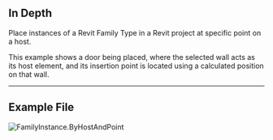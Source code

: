 ## In Depth
Place instances of a Revit Family Type in a Revit project at specific point on a host.

This example shows a door being placed, where the selected wall acts as its host element, and its insertion point is located using a calculated position on that wall.

___
## Example File

![FamilyInstance.ByHostAndPoint](./Revit.Elements.FamilyInstance.ByHostAndPoint_img.jpg)